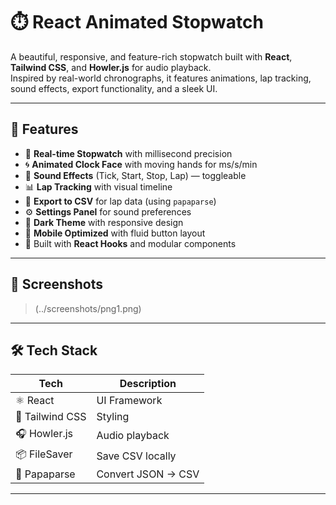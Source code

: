 # ⏱️ React Animated Stopwatch

A beautiful, responsive, and feature-rich stopwatch built with **React**, **Tailwind CSS**, and **Howler.js** for audio playback.  
Inspired by real-world chronographs, it features animations, lap tracking, sound effects, export functionality, and a sleek UI.

---

## 🚀 Features

- 🎯 **Real-time Stopwatch** with millisecond precision
- 🌀 **Animated Clock Face** with moving hands for ms/s/min
- 🎵 **Sound Effects** (Tick, Start, Stop, Lap) — toggleable
- 📊 **Lap Tracking** with visual timeline
- 📁 **Export to CSV** for lap data (using `papaparse`)
- ⚙️ **Settings Panel** for sound preferences
- 🌙 **Dark Theme** with responsive design
- 📱 **Mobile Optimized** with fluid button layout
- 🧠 Built with **React Hooks** and modular components

---

## 📸 Screenshots

> (../screenshots/png1.png)

---

## 🛠️ Tech Stack

| Tech            | Description                      |
|-----------------|----------------------------------|
| ⚛️ React        | UI Framework                     |
| 🎨 Tailwind CSS | Styling                          |
| 🎧 Howler.js    | Audio playback                   |
| 📦 FileSaver    | Save CSV locally                 |
| 🧮 Papaparse    | Convert JSON → CSV               |

---